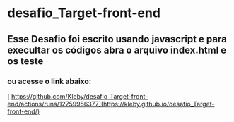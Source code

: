 # desafio_Target-front-end

## Esse Desafio foi escrito usando javascript e para execultar os códigos abra o arquivo index.html e os teste ##

### ou acesse o link abaixo: 
[ https://github.com/Kleby/desafio_Target-front-end/actions/runs/12759956377](https://kleby.github.io/desafio_Target-front-end/)
